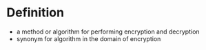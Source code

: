 ---
---

# Definition
- a method or algorithm for performing encryption and decryption
- synonym for algorithm in the domain of encryption